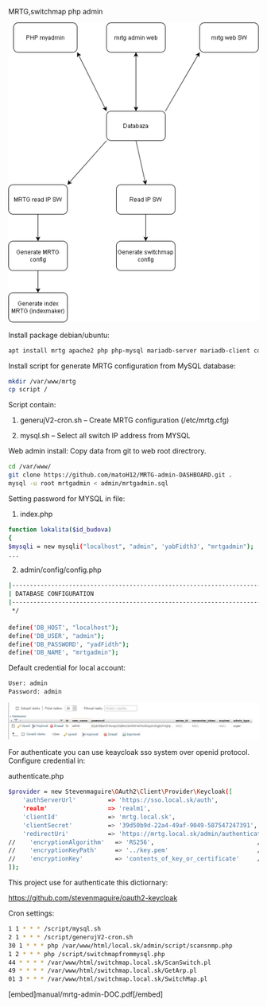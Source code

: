 MRTG,switchmap php admin

![MRTG admin structure](manual/mrtg-structure.png)


Install package debian/ubuntu:

```sh
apt install mrtg apache2 php php-mysql mariadb-server mariadb-client composser
```


Install script for generate MRTG configuration from MySQL database:
```sh
mkdir /var/www/mrtg
cp script /
```

Script contain:

1. generujV2-cron.sh – Create MRTG configuration (/etc/mrtg.cfg)

2. mysql.sh – Select all switch IP address from MYSQL


Web admin install:
Copy data from git to web root directrory. 

```sh
cd /var/www/
git clone https://github.com/matoH12/MRTG-admin-DASHBOARD.git .
mysql -u root mrtgadmin < admin/mrtgadmin.sql
```


Setting password for MYSQL in file:
1. index.php

```sh
function lokalita($id_budova)
{
$mysqli = new mysqli("localhost", "admin", 'yabFidth3', "mrtgadmin");
...
```

2. admin/config/config.php

```sh
|--------------------------------------------------------------------------
| DATABASE CONFIGURATION
|--------------------------------------------------------------------------
 */

define('DB_HOST', "localhost");
define('DB_USER', "admin");
define('DB_PASSWORD', "yadFidth");
define('DB_NAME', "mrtgadmin");

```

Default credential for local account:
```sh
User: admin
Password: admin
```
![MYSQL config admin account](manual/mrtg-mysql-admin-account.JPG)

For authenticate you can use keaycloak sso system over openid protocol. Configure credential in:

authenticate.php

```sh
$provider = new Stevenmaguire\OAuth2\Client\Provider\Keycloak([
    'authServerUrl'         => 'https://sso.local.sk/auth',
    'realm'                 => 'realm1',
    'clientId'              => 'mrtg.local.sk',
    'clientSecret'          => '39d50b9d-22a4-49af-9049-587547247391',
    'redirectUri'           => 'https://mrtg.local.sk/admin/authenticate.php',
//    'encryptionAlgorithm'   => 'RS256',                             // optional
//    'encryptionKeyPath'     => '../key.pem'                         // optional
//    'encryptionKey'         => 'contents_of_key_or_certificate'     // optional
]);

```

This project use for authenticate this dictiornary:

https://github.com/stevenmaguire/oauth2-keycloak



Cron settings:
```sh
1 1 * * * /script/mysql.sh
2 1 * * * /script/generujV2-cron.sh
30 1 * * * php /var/www/html/local.sk/admin/script/scansnmp.php
1 2 * * * php /script/switchmapfrommysql.php
44 * * * * /var/www/html/switchmap.local.sk/ScanSwitch.pl
49 * * * * /var/www/html/switchmap.local.sk/GetArp.pl
01 3 * * * /var/www/html/switchmap.local.sk/SwitchMap.pl
```


[embed]manual/mrtg-admin-DOC.pdf[/embed]
